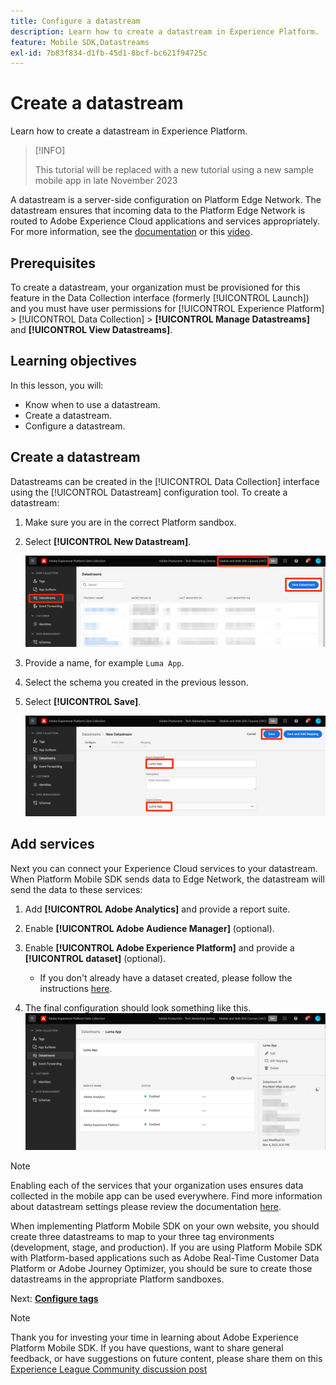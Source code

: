 ```yaml
---
title: Configure a datastream
description: Learn how to create a datastream in Experience Platform.
feature: Mobile SDK,Datastreams
exl-id: 7b83f834-d1fb-45d1-8bcf-bc621f94725c
---
```

# Create a datastream

Learn how to create a datastream in Experience Platform. 

>[!INFO]
>
> This tutorial will be replaced with a new tutorial using a new sample mobile app in late November 2023

A datastream is a server-side configuration on Platform Edge Network.  The datastream ensures that incoming data to the Platform Edge Network is routed to Adobe Experience Cloud applications and services appropriately. For more information, see the [documentation](https://experienceleague.adobe.com/docs/experience-platform/edge/fundamentals/datastreams.html) or this [video](https://experienceleague.adobe.com/docs/platform-learn/data-collection/edge-network/configure-datastreams.html).

## Prerequisites

To create a datastream, your organization must be provisioned for this feature in the Data Collection interface (formerly [!UICONTROL Launch]) and you must have user permissions for [!UICONTROL Experience Platform] > [!UICONTROL Data Collection] > **[!UICONTROL Manage Datastreams]** and **[!UICONTROL View Datastreams]**.

## Learning objectives

In this lesson, you will:

* Know when to use a datastream.
* Create a datastream.
* Configure a datastream.

## Create a datastream

Datastreams can be created in the [!UICONTROL Data Collection] interface using the [!UICONTROL Datastream] configuration tool. To create a datastream:

1. Make sure you are in the correct Platform sandbox.
1. Select **[!UICONTROL New Datastream]**. 

    ![datastreams home](assets/mobile-datastream-new.png)

1. Provide a name, for example `Luma App`.
1. Select the schema you created in the previous lesson.
1. Select **[!UICONTROL Save]**.

    ![new datastreams](assets/mobile-datastream-name.png)


## Add services

Next you can connect your Experience Cloud services to your datastream. When Platform Mobile SDK sends data to Edge Network, the datastream will send the data to these services:

1. Add **[!UICONTROL Adobe Analytics]** and provide a report suite.

1. Enable **[!UICONTROL Adobe Audience Manager]** (optional).

1. Enable **[!UICONTROL Adobe Experience Platform]** and provide a **[!UICONTROL dataset]** (optional).
   * If you don't already have a dataset created, please follow the instructions [here](platform.md).

1. The final configuration should look something like this.
![datastream settings](assets/mobile-datastream-settings.png)


>[!NOTE]
>
>Enabling each of the services that your organization uses ensures data collected in the mobile app can be used everywhere. Find more information about datastream settings please review the documentation [here](https://experienceleague.adobe.com/docs/experience-platform/edge/fundamentals/datastreams.html#adobe-experience-platform-settings).

When implementing Platform Mobile SDK on your own website, you should create three datastreams to map to your three tag environments (development, stage, and production). If you are using Platform Mobile SDK with Platform-based applications such as Adobe Real-Time Customer Data Platform or Adobe Journey Optimizer, you should be sure to create those datastreams in the appropriate Platform sandboxes.

Next: **[Configure tags](configure-tags.md)**

>[!NOTE]
>
>Thank you for investing your time in learning about Adobe Experience Platform Mobile SDK. If you have questions, want to share general feedback, or have suggestions on future content, please share them on this [Experience League Community discussion post](https://experienceleaguecommunities.adobe.com/t5/adobe-experience-platform-launch/tutorial-discussion-implement-adobe-experience-cloud-in-mobile/td-p/443796)
